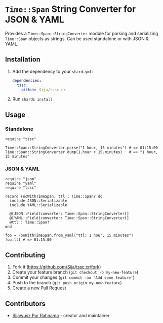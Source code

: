 # `Time::Span` String Converter for JSON & YAML

Provides a `Time::Span::StringConverter` module for parsing and serializing `Time::Span` objects as strings.
Can be used standalone or with JSON & YAML.

## Installation

1. Add the dependency to your `shard.yml`:

   ```yaml
   dependencies:
     tssc:
       github: Sija/tssc.cr
   ```

2. Run `shards install`

## Usage

### Standalone

```crystal
require "tssc"

Time::Span::StringConverter.parse("1 hour, 15 minutes") # => 01:15:00
Time::Span::StringConverter.dump(1.hour + 15.minutes)   # => "1 hour, 15 minutes"
```

### JSON & YAML

```crystal
require "json"
require "yaml"
require "tssc"

record FooWithTimeSpan, ttl : Time::Span? do
  include JSON::Serializable
  include YAML::Serializable

  @[JSON::Field(converter: Time::Span::StringConverter)]
  @[YAML::Field(converter: Time::Span::StringConverter)]
  @ttl : Time::Span?
end

foo = FooWithTimeSpan.from_yaml("ttl: 1 hour, 15 minutes")
foo.ttl # => 01:15:00
```

## Contributing

1. Fork it (<https://github.com/Sija/tssc.cr/fork>)
2. Create your feature branch (`git checkout -b my-new-feature`)
3. Commit your changes (`git commit -am 'Add some feature'`)
4. Push to the branch (`git push origin my-new-feature`)
5. Create a new Pull Request

## Contributors

- [Sijawusz Pur Rahnama](https://github.com/Sija) - creator and maintainer
